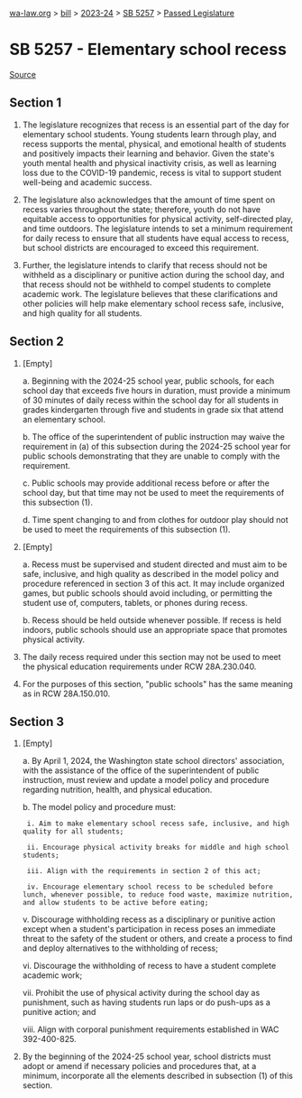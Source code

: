 [wa-law.org](/) > [bill](/bill/) > [2023-24](/bill/2023-24/) > [SB 5257](/bill/2023-24/sb/5257/) > [Passed Legislature](/bill/2023-24/sb/5257/S.PL/)

# SB 5257 - Elementary school recess

[Source](http://lawfilesext.leg.wa.gov/biennium/2023-24/Pdf/Bills/Senate%20Passed%20Legislature/5257-S.PL.pdf)

## Section 1
1. The legislature recognizes that recess is an essential part of the day for elementary school students. Young students learn through play, and recess supports the mental, physical, and emotional health of students and positively impacts their learning and behavior. Given the state's youth mental health and physical inactivity crisis, as well as learning loss due to the COVID-19 pandemic, recess is vital to support student well-being and academic success.

2. The legislature also acknowledges that the amount of time spent on recess varies throughout the state; therefore, youth do not have equitable access to opportunities for physical activity, self-directed play, and time outdoors. The legislature intends to set a minimum requirement for daily recess to ensure that all students have equal access to recess, but school districts are encouraged to exceed this requirement.

3. Further, the legislature intends to clarify that recess should not be withheld as a disciplinary or punitive action during the school day, and that recess should not be withheld to compel students to complete academic work. The legislature believes that these clarifications and other policies will help make elementary school recess safe, inclusive, and high quality for all students.

## Section 2
1. [Empty]

    a. Beginning with the 2024-25 school year, public schools, for each school day that exceeds five hours in duration, must provide a minimum of 30 minutes of daily recess within the school day for all students in grades kindergarten through five and students in grade six that attend an elementary school.

    b. The office of the superintendent of public instruction may waive the requirement in (a) of this subsection during the 2024-25 school year for public schools demonstrating that they are unable to comply with the requirement.

    c. Public schools may provide additional recess before or after the school day, but that time may not be used to meet the requirements of this subsection (1).

    d. Time spent changing to and from clothes for outdoor play should not be used to meet the requirements of this subsection (1).

2. [Empty]

    a. Recess must be supervised and student directed and must aim to be safe, inclusive, and high quality as described in the model policy and procedure referenced in section 3 of this act. It may include organized games, but public schools should avoid including, or permitting the student use of, computers, tablets, or phones during recess.

    b. Recess should be held outside whenever possible. If recess is held indoors, public schools should use an appropriate space that promotes physical activity.

3. The daily recess required under this section may not be used to meet the physical education requirements under RCW 28A.230.040.

4. For the purposes of this section, "public schools" has the same meaning as in RCW 28A.150.010.

## Section 3
1. [Empty]

    a. By April 1, 2024, the Washington state school directors' association, with the assistance of the office of the superintendent of public instruction, must review and update a model policy and procedure regarding nutrition, health, and physical education.

    b. The model policy and procedure must:

        i. Aim to make elementary school recess safe, inclusive, and high quality for all students;

        ii. Encourage physical activity breaks for middle and high school students;

        iii. Align with the requirements in section 2 of this act;

        iv. Encourage elementary school recess to be scheduled before lunch, whenever possible, to reduce food waste, maximize nutrition, and allow students to be active before eating;

    v. Discourage withholding recess as a disciplinary or punitive action except when a student's participation in recess poses an immediate threat to the safety of the student or others, and create a process to find and deploy alternatives to the withholding of recess;

    vi. Discourage the withholding of recess to have a student complete academic work;

    vii. Prohibit the use of physical activity during the school day as punishment, such as having students run laps or do push-ups as a punitive action; and

    viii. Align with corporal punishment requirements established in WAC 392-400-825.

2. By the beginning of the 2024-25 school year, school districts must adopt or amend if necessary policies and procedures that, at a minimum, incorporate all the elements described in subsection (1) of this section.
